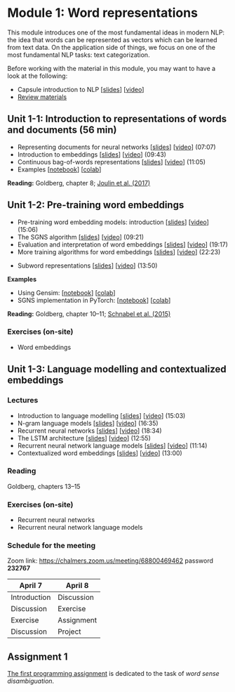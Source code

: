 # Module 1: Word representations

This module introduces one of the most fundamental ideas in modern NLP: the idea that words can be represented as vectors which can be learned from text data. On the application side of things, we focus on one of the most fundamental NLP tasks: text categorization.

Before working with the material in this module, you may want to have a look at the following:

* Capsule introduction to NLP [[slides](slides/intro.pdf)] [[video](https://youtu.be/6u7u1cpVT7Y)]
* [Review materials](review.md)

## Unit 1-1: Introduction to representations of words and documents (56 min)

* Representing documents for neural networks [[slides](http://www.cse.chalmers.se/~richajo/waspnlp2020/m1_3/m3_1.pdf)] [[video](https://youtu.be/xsQ46CXsIfc)] (07:07)
* Introduction to embeddings [[slides](http://www.cse.chalmers.se/~richajo/waspnlp2020/m1_3/m3_2.pdf)] [[video](https://youtu.be/LLUjsmuEgk8)] (09:43)
* Continuous bag-of-words representations [[slides](http://www.cse.chalmers.se/~richajo/waspnlp2020/m1_3/m3_3.pdf)] [[video](https://youtu.be/MOcGoA3Fbi8)] (11:05)
* Examples [[notebook](http://www.cse.chalmers.se/~richajo/waspnlp2020/m1_3/Document%20classification.ipynb)] [[colab](https://drive.google.com/file/d/1VLIAYXSoLN99BwS9CUTJYS7caazBVORF/view?usp=sharing)]
<!--[[video](https://youtu.be/ZEYESgSR29o)] (28:46)-->

**Reading:** Goldberg, chapter 8; [Joulin et al. (2017)](https://aclweb.org/anthology/E17-2068)

## Unit 1-2: Pre-training word embeddings

<!--* Text categorization and word embeddings [[notebook]](http://www.cse.chalmers.se/~richajo/waspnlp2020/ex1_2/ex1_2.html) [[video](https://www.youtube.com/watch?v=pcVh5Ga3JmM)] (55:52)-->

* Pre-training word embedding models: introduction [[slides](slides/slides-141.pdf)] [[video](https://youtu.be/6AozaHmWugs)] (15:06)
* The SGNS algorithm [[slides](slides/slides-142.pdf)] [[video](https://youtu.be/R5EhgHz2S5w)] (09:21)
* Evaluation and interpretation of word embeddings [[slides](slides/slides-143.pdf)] [[video](https://youtu.be/gcWF3AIUtJ8)] (19:17)
* More training algorithms for word embeddings [[slides](slides/slides-144.pdf)] [[video](https://youtu.be/TMHI-Dk3c44)] (22:23)
<!--* Perspectives [[slides](slides/slides-145.pdf)] [[video](https://youtu.be/XxI7fb7aabU)] (16:19)-->
* Subword representations [[slides](slides/slides-223.pdf)] [[video](https://youtu.be/1ZDpYspEM_M)] (13:50)

**Examples**
* Using Gensim: [[notebook](http://www.cse.chalmers.se/~richajo/waspnlp2020/m1_4/Word%20embeddings%20in%20Gensim.ipynb)] [[colab](https://drive.google.com/file/d/1CE37dcmGRIbUtuAoTruzzuGAnboeyaVh/view?usp=sharing)]
* SGNS implementation in PyTorch: [[notebook](http://www.cse.chalmers.se/~richajo/waspnlp2020/m1_4/Skip-gram%20with%20negative%20sampling.ipynb)] [[colab](https://drive.google.com/file/d/1_ian039WL__VdYaW6PoOtcgHkdlUlsOJ/view?usp=sharing)]

**Reading:** Goldberg, chapter 10–11; [Schnabel et al. (2015)](https://www.aclweb.org/anthology/D15-1036.pdf)

### Exercises (on-site)

* Word embeddings

## Unit 1-3: Language modelling and contextualized embeddings

### Lectures

* Introduction to language modelling [[slides](slides/slides-121.pdf)] [[video](https://youtu.be/_TlvRtoGOn8)] (15:03)
* N-gram language models [[slides](slides/slides-122.pdf)] [[video](https://youtu.be/GuTAMrqiFSM)] (16:35)
* Recurrent neural networks [[slides](slides/slides-123.pdf)] [[video](https://youtu.be/RWxoiA2uGZU)] (18:34)
* The LSTM architecture [[slides](slides/slides-124.pdf)] [[video](https://youtu.be/8es6TKvw7qI)] (12:55)
* Recurrent neural network language models [[slides](slides/slides-125.pdf)] [[video](https://youtu.be/J-KglYsuJ28)] (11:14)
* Contextualized word embeddings [[slides](slides/slides-126.pdf)] [[video](https://youtu.be/5oXWnSBoe7A)] (13:00)

### Reading

Goldberg, chapters 13–15

### Exercises (on-site)

* Recurrent neural networks
* Recurrent neural network language models

### Schedule for the meeting

Zoom link: https://chalmers.zoom.us/meeting/68800469462 password **232767**


| April 7    | April 8   |
|------------|-----------|
|Introduction|Discussion |
|Discussion  |Exercise   |
|Exercise    |Assignment |
|Discussion  |Project    |

## Assignment 1

[The first programming assignment](http://www.cse.chalmers.se/~richajo/waspnlp2022/a1/assignment1.html) is dedicated to the task of *word sense disambiguation*.
